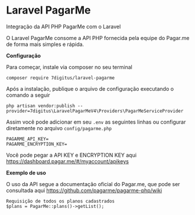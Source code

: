 # Laravel PagarMe
Integração da API PHP PagarMe com o Laravel

O Laravel PagarMe consome a API PHP fornecida pela equipe do Pagar.me de forma mais simples e rápida.

**Configuração**

Para começar, instale via composer no seu terminal

`composer require 7digitus/laravel-pagarme`

Após a instalação, publique o arquivo de configuração executando o comando a seguir

`php artisan vendor:publish --provider=7digitus\LaravelPagarMeV4\Providers\PagarMeServiceProvider`

Assim você pode adicionar em seu `.env` as seguintes linhas ou configurar diretamente no arquivo `config/pagarme.php`

    PAGARME_API_KEY=
    PAGARME_ENCRYPTION_KEY=

Você pode pegar a API KEY e ENCRYPTION KEY aqui https://dashboard.pagar.me/#/myaccount/apikeys


**Exemplo de uso**

O uso da API segue a documentação oficial do Pagar.me, que pode ser consultada aqui https://github.com/pagarme/pagarme-php/wiki

 
    Requisição de todos os planos cadastrados
    $plans = PagarMe::plans()->getList();
